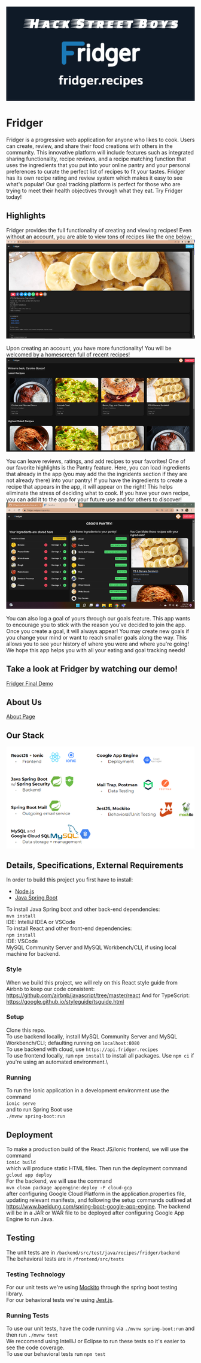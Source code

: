 ![alt text](/Documentation/branding/banner.png)
# Fridger
Fridger is a progressive web application for anyone who likes to cook. Users can create, review, and share their food creations with others in the community. This innovative platform will include features such as integrated sharing functionality, recipe reviews, and a recipe matching function that uses the ingredients that you put into your online pantry and your personal preferences to curate the perfect list of recipes to fit your tastes. Fridger has its own recipe rating and review system which makes it easy to see what's popular! Our goal tracking platform is perfect for those who are trying to meet their health objectives through what they eat. Try Fridger today!
## Highlights
Fridger provides the full functionality of creating and viewing recipes! Even without an account, you are able to view tons of recipes like the one below:
![pb&banana](/Documentation/branding/pb&banana.png)

Upon creating an account, you have more functionality! You will be welcomed by a homescreen full of recent recipes!
![loggedin](/Documentation/branding/loggedin.png)

You can leave reviews, ratings, and add recipes to your favorites!
One of our favorite highlights is the Pantry feature. Here, you can load ingredients that already in the app (you may add the the ingridents section if they are not already there) into your pantry! If you have the ingredients to create a recipe that appears in the app, it will appear on the right! This helps eliminate the stress of deciding what to cook. If you have your own recipe, you can add it to the app for your future use and for others to discover!
![pantry-updated](/Documentation/branding/pantry.png)

You can also log a goal of yours through our goals feature. This app wants to encourage you to stick with the reason you've decided to join the app. Once you create a goal, it will always appear! You may create new goals if you change your mind or want to reach smaller goals along the way. This allows you to see your history of where you were and where you're going!
We hope this app helps you with all your eating and goal tracking needs!
## Take a look at Fridger by watching our demo!
[Fridger Final Demo](https://youtu.be/dtmCk0hUBsU)
## About Us
[About Page](./about.html)
## Our Stack
![stack](/Documentation/branding/stack.png)
## Details, Specifications, External Requirements
In order to build this project you first have to install:
* [Node.js](https://nodejs.org/en/)
* [Java Spring Boot](https://spring.io/projects/spring-boot)

To install Java Spring boot and other back-end dependencies: \
`mvn install` \
IDE: IntelliJ IDEA or VSCode \
To install React and other front-end dependencies: \
`npm install` \
IDE: VSCode\
MySQL Community Server and MySQL Workbench/CLI, if using local machine for backend.
### Style
When we build this project, we will rely on this React style guide from Airbnb to keep our code consistent: 
<https://github.com/airbnb/javascript/tree/master/react>
And for TypeScript:
https://google.github.io/styleguide/tsguide.html
### Setup
Clone this repo.\
To use backend locally, install MySQL Community Server and MySQL Workbench/CLI; defaulting running on `localhost:8080`\
To use backend with cloud, use `https://api.fridger.recipes` \
To use frontend locally, run `npm install` to install all packages. Use `npm ci` if you're using an automated environment.\
### Running
To run the Ionic application in a development environment use the command \
`ionic serve` \
and to run Spring Boot use \
`./mvnw spring-boot:run`
## Deployment
To make a production build of the React JS/Ionic frontend, we will use the command \
`ionic build` \
which will produce static HTML files. 
Then run the deployment command\
`gcloud app deploy`\
For the backend, we will use the command \
`mvn clean package appengine:deploy -P cloud-gcp` \
after configuring Google Cloud Platform in the application.properties file, updating relevant manifests, and following the setup commands outlined at https://www.baeldung.com/spring-boot-google-app-engine. The backend will be in a JAR or WAR file to be deployed after configuring Google App Engine to run Java.
## Testing
The unit tests are in `/backend/src/test/java/recipes/fridger/backend`\
The behavioral tests are in `/frontend/src/tests`
### Testing Technology
For our unit tests we're using [Mockito](https://site.mockito.org/) through the spring boot testing library.\
For our behavioral tests we're using [Jest.js](https://jestjs.io/docs/tutorial-react).
### Running Tests
To use our unit tests, have the code running via `./mvnw spring-boot:run` and then run `./mvnw test`\
We reccomend using IntelliJ or Eclipse to run these tests so it's easier to see the code coverage.\
To use our behavioral tests run `npm test`
